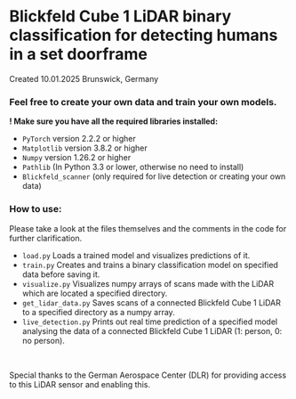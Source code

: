 # Blickfeld Cube 1 LiDAR binary classification for detecting humans in a set doorframe

Created 10.01.2025 Brunswick, Germany

### Feel free to create your own data and train your own models.

**! Make sure you have all the required libraries installed:**

- ``PyTorch`` version 2.2.2 or higher
- ``Matplotlib`` version 3.8.2 or higher
- ``Numpy`` version 1.26.2 or higher
- ``Pathlib`` (In Python 3.3 or lower, otherwise no need to install)
- ``Blickfeld_scanner`` (only required for live detection or creating your own data)

### How to use:
Please take a look at the files themselves and the comments in the code for further clarification.
- ``load.py`` Loads a trained model and visualizes predictions of it.
- ``train.py`` Creates and trains a binary classification model on specified data before saving it.
- ``visualize.py`` Visualizes numpy arrays of scans made with the LiDAR which are located a specified directory.
- ``get_lidar_data.py`` Saves scans of a connected Blickfeld Cube 1 LiDAR to a specified directory as a numpy array.
- ``live_detection.py`` Prints out real time prediction of a specified model analysing the data of a connected Blickfeld Cube 1 LiDAR (1: person, 0: no person).

<br>

Special thanks to the German Aerospace Center (DLR) for providing access to this LiDAR sensor and enabling this.